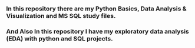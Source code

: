### In this repository there are my Python Basics, Data Analysis & Visualization and MS SQL study files.
### And Also In this repository I have my exploratory data analysis (EDA) with python and SQL projects.


